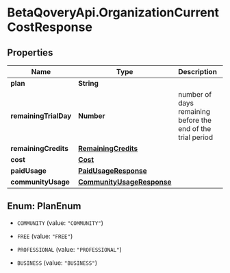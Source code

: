 # BetaQoveryApi.OrganizationCurrentCostResponse

## Properties

Name | Type | Description | Notes
------------ | ------------- | ------------- | -------------
**plan** | **String** |  | [optional] 
**remainingTrialDay** | **Number** | number of days remaining before the end of the trial period | [optional] 
**remainingCredits** | [**RemainingCredits**](RemainingCredits.md) |  | [optional] 
**cost** | [**Cost**](Cost.md) |  | [optional] 
**paidUsage** | [**PaidUsageResponse**](PaidUsageResponse.md) |  | [optional] 
**communityUsage** | [**CommunityUsageResponse**](CommunityUsageResponse.md) |  | [optional] 



## Enum: PlanEnum


* `COMMUNITY` (value: `"COMMUNITY"`)

* `FREE` (value: `"FREE"`)

* `PROFESSIONAL` (value: `"PROFESSIONAL"`)

* `BUSINESS` (value: `"BUSINESS"`)




